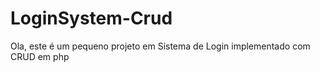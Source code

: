 # LoginSystem-Crud

Ola, este é um pequeno projeto em Sistema de Login implementado com CRUD em php


